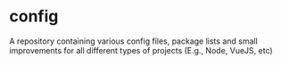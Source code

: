 # config
A repository containing various config files, package lists and small improvements for all different types of projects (E.g., Node, VueJS, etc)
